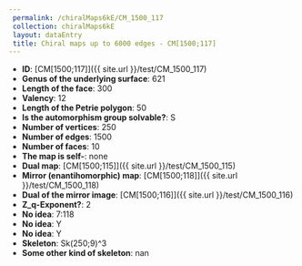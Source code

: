 ```yaml
--- 
 permalink: /chiralMaps6kE/CM_1500_117 
 collection: chiralMaps6kE
 layout: dataEntry
 title: Chiral maps up to 6000 edges - CM[1500;117]
---
```


- **ID**: [CM[1500;117]]({{ site.url }}/test/CM_1500_117)
- **Genus of the underlying surface**: 621
- **Length of the face**: 300
- **Valency**: 12
- **Length of the Petrie polygon**: 50
- **Is the automorphism group solvable?**: S
- **Number of vertices**: 250
- **Number of edges**: 1500
- **Number of faces**: 10
- **The map is self-**: none
- **Dual map**: [CM[1500;115]]({{ site.url }}/test/CM_1500_115)
- **Mirror (enantihomorphic) map**: [CM[1500;118]]({{ site.url }}/test/CM_1500_118)
- **Dual of the mirror image**: [CM[1500;116]]({{ site.url }}/test/CM_1500_116)
- **Z_q-Exponent?**: 2
- **No idea**:  7:118
- **No idea**: Y
- **No idea**: Y
- **Skeleton**: Sk(250;9)^3
- **Some other kind of skeleton**: nan
